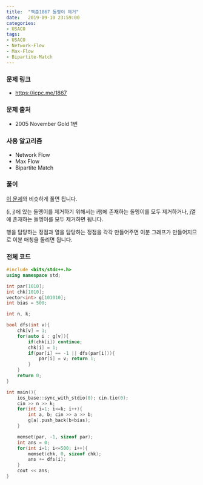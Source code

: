 ```yaml
---
title:  "백준1867 돌멩이 제거"
date:   2019-09-10 23:59:00
categories:
- USACO
tags:
- USACO
- Network-Flow
- Max-Flow
- Bipartite-Match
---
```


### 문제 링크
* https://icpc.me/1867

### 문제 출처
* 2005 November Gold 1번

### 사용 알고리즘
* Network Flow
* Max Flow
* Bipartite Match

### 풀이
[이 문제](https://justicehui.github.io/ps/2019/03/27/BOJ9525/)와 비슷하게 풀면 됩니다.

(i, j)에 있는 돌멩이를 제거하기 위해서는 i행에 존재하는 돌멩이를 모두 제거하거나, j열에 존재하는 돌멩이를 모두 제거하면 됩니다.

행을 담당하는 정점과 열을 담당하는 정점을 각각 만들어주면 이분 그래프가 만들어지므로 이분 매칭을 돌리면 됩니다.

### 전체 코드
```cpp
#include <bits/stdc++.h>
using namespace std;

int par[1010];
int chk[1010];
vector<int> g[101010];
int bias = 500;

int n, k;

bool dfs(int v){
	chk[v] = 1;
	for(auto i : g[v]){
		if(chk[i]) continue;
		chk[i] = 1;
		if(par[i] == -1 || dfs(par[i])){
			par[i] = v; return 1;
		}
	}
	return 0;
}

int main(){
	ios_base::sync_with_stdio(0); cin.tie(0);
	cin >> n >> k;
	for(int i=1; i<=k; i++){
		int a, b; cin >> a >> b;
		g[a].push_back(b+bias);
	}

	memset(par, -1, sizeof par);
	int ans = 0;
	for(int i=1; i<=500; i++){
		memset(chk, 0, sizeof chk);
		ans += dfs(i);
	}
	cout << ans;
}
```
